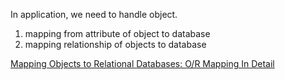 
In application, we need to handle object.
1. mapping from attribute of object to database
2. mapping relationship of objects to database

[Mapping Objects to Relational Databases: O/R Mapping In Detail](http://www.agiledata.org/essays/mappingObjects.html)
